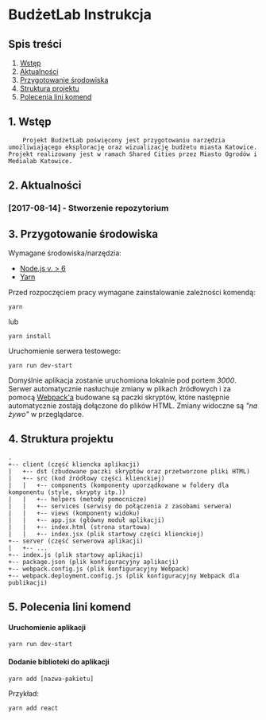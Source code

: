 # BudżetLab Instrukcja

## Spis treści


1. [Wstęp](#wstep)
2. [Aktualności](#aktualnosci)
3. [Przygotowanie środowiska](#przygotowanie)
4. [Struktura projektu](#struktura)
5. [Polecenia lini komend](#polecenia)


## 1. Wstęp <a name="wstep"></a>

        Projekt BudżetLab poświęcony jest przygotowaniu narzędzia umożliwiającego eksplorację oraz wizualizację budżetu miasta Katowice. Projekt realizowany jest w ramach Shared Cities przez Miasto Ogrodów i Medialab Katowice.
## 2. Aktualności <a name="aktualnosci"></a>

### [2017-08-14] - Stworzenie repozytorium

## 3. Przygotowanie środowiska <a name="przygotowanie"></a>

Wymagane środowiska/narzędzia:

* [Node.js v. > 6](https://nodejs.org/en/download/)
* [Yarn](https://yarnpkg.com/en/docs/install)

Przed rozpoczęciem pracy wymagane zainstalowanie zależności komendą:
```shell
yarn
```
lub
```shell
yarn install
```

Uruchomienie serwera testowego:
```shell
yarn run dev-start
```
Domyślnie aplikacja zostanie uruchomiona lokalnie pod portem *3000*. Serwer automatycznie nasłuchuje zmiany w plikach źródłowych i za pomocą [Webpack'a](https://webpack.js.org/concepts/) budowane są paczki skryptów, które następnie automatycznie zostają dołączone do plików HTML. Zmiany widoczne są *"na żywo"* w przeglądarce.


## 4. Struktura projektu <a name="struktura"></a>
```
.
+-- client (część kliencka aplikacji)
|   +-- dst (zbudowane paczki skryptów oraz przetworzone pliki HTML)
|   +-- src (kod źródłowy części klienckiej)
|   |   +-- components (komponenty uporządkowane w foldery dla komponentu (style, skrypty itp.))
|   |   +-- helpers (metody pomocnicze)
|   |   +-- services (serwisy do połączenia z zasobami serwera)
|   |   +-- views (komponenty widoku)
|   |   +-- app.jsx (główny moduł aplikacji)
|   |   +-- index.html (strona startowa)
|   |   +-- index.jsx (plik startowy części klienckiej)
+-- server (część serwerowa aplikacji)
|   +-- ...
+-- index.js (plik startowy aplikacji)
+-- package.json (plik konfiguracyjny aplikacji)
+-- webpack.config.js (plik konfiguracyjny Webpack)
+-- webpack.deployment.config.js (plik konfiguracyjny Webpack dla publikacji)
```

## 5. Polecenia lini komend <a name="polecenia"></a>


#### Uruchomienie aplikacji
```shell
yarn run dev-start
```

#### Dodanie biblioteki do aplikacji
```shell
yarn add [nazwa-pakietu]
```
Przykład:
```shell
yarn add react
```
